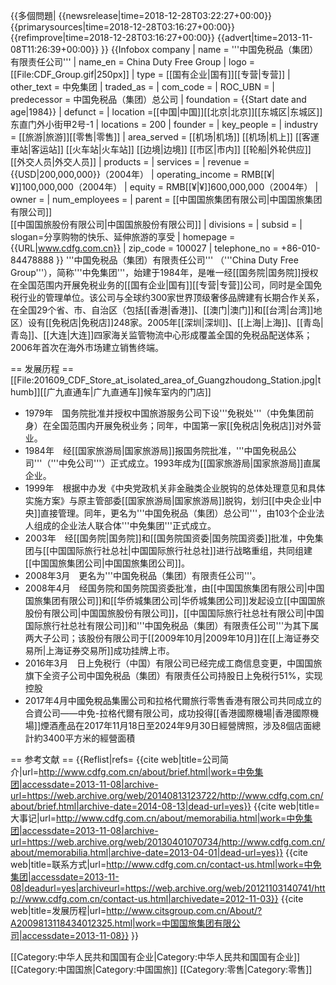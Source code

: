 {{多個問題|
{{newsrelease|time=2018-12-28T03:22:27+00:00}}
{{primarysources|time=2018-12-28T03:16:27+00:00}}
{{refimprove|time=2018-12-28T03:16:27+00:00}}
{{advert|time=2013-11-08T11:26:39+00:00}}
}}
{{Infobox company
| name                = '''中国免税品（集团）有限责任公司'''
| name_en             = China Duty Free Group
| logo                = [[File:CDF_Group.gif|250px]]
| type                = [[国有企业|国有]][[专营|专营]]<ref name=About/>
| other_text          = 中免集团
| traded_as           = 
| com_code            =
| ROC_UBN             = 
| predecessor         = 中国免税品（集团）总公司
| foundation          = {{Start date and age|1984}}<ref name=History/>
| defunct             = <!-- {{End date|YYYY|MM|DD}} -->
| location            =[[中国|中国]][[北京|北京]][[东城区|东城区]]东直门外小街甲2号-1<ref name=Contact/>
| locations           = 200<ref name=About/>
| founder             = 
| key_people          = 
| industry            = [[旅游|旅游]][[零售|零售]]
| area_served         = [[机场|机场]] [[机场|机上]] [[客運車站|客运站]] [[火车站|火车站]] [[边境|边境]] [[市区|市内]] [[轮船|外轮供应]] [[外交人员|外交人员]]
| products            = 
| services            =
| revenue             =　{{USD|200,000,000}}（2004年）<ref name=Mem/>
| operating_income    =  RMB[[¥|¥]]100,000,000（2004年）<ref name=Mem/>
| equity              = RMB[[¥|¥]]600,000,000（2004年）<ref name=Mem/>
| owner               = 
| num_employees       = 
| parent              = [[中国国旅集团有限公司|中国国旅集团有限公司]]<br>[[中国国旅股份有限公司|中国国旅股份有限公司]]<ref name=About/>
| divisions           = 
| subsid              = 
| slogan=分享购物的快乐、延伸旅游的享受<ref name=About/>
| homepage            = {{URL|www.cdfg.com.cn}}
| zip_code            = 100027<ref name=Contact/>
| telephone_no        = +86-010-84478888<ref name=Contact/>
}}
'''中国免税品（集团）有限责任公司''' （'''China Duty Free Group'''），简称'''中免集团'''，始建于1984年，是唯一经[[国务院|国务院]]授权在全国范围内开展免税业务的[[国有企业|国有]][[专营|专营]]公司，同时是全国免税行业的管理单位。<ref name=About/>该公司与全球约300家世界顶级奢侈品牌建有长期合作关系，在全国29个省、市、自治区（包括[[香港|香港]]、[[澳门|澳门]]和[[台湾|台湾]]地区）设有[[免税店|免税店]]248家。2005年[[深圳|深圳]]、[[上海|上海]]、[[青岛|青岛]]、[[大连|大连]]四家海关监管物流中心形成覆盖全国的免税品配送体系；2006年首次在海外市场建立销售终端。<ref name=Mem/>

== 发展历程 ==
[[File:201609_CDF_Store_at_isolated_area_of_Guangzhoudong_Station.jpg|thumb]][[广九直通车|广九直通车]]候车室内的门店]]
* 1979年　国务院批准并授权中国旅游服务公司下设'''免税处'''（中免集团前身）在全国范围内开展免税业务；同年，中国第一家[[免税店|免税店]]对外营业。<ref name=Mem/>
* 1984年　经[[国家旅游局|国家旅游局]]报国务院批准，'''中国免税品公司'''（'''中免公司'''）正式成立。<ref name=Mem/>1993年成为[[国家旅游局|国家旅游局]]直属企业。<ref name=Mem/>
* 1999年　根据中办发《中央党政机关非金融类企业脱钩的总体处理意见和具体实施方案》与原主管部委[[国家旅游局|国家旅游局]]脱钩，划归[[中央企业|中央]]直接管理。<ref name=About/>同年，更名为'''中国免税品（集团）总公司'''，由103个企业法人组成的企业法人联合体'''中免集团'''正式成立。<ref name=Mem/>
* 2003年　经[[国务院|国务院]]和[[国务院国资委|国务院国资委]]批准，中免集团与[[中国国际旅行社总社|中国国际旅行社总社]]进行战略重组，共同组建[[中国国旅集团公司|中国国旅集团公司]]。<ref name=History/>
* 2008年3月　更名为'''中国免税品（集团）有限责任公司'''。<ref name=History/>
* 2008年4月　经国务院和国务院国资委批准，由[[中国国旅集团有限公司|中国国旅集团有限公司]]和[[华侨城集团公司|华侨城集团公司]]发起设立[[中国国旅股份有限公司|中国国旅股份有限公司]]，[[中国国际旅行社总社有限公司|中国国际旅行社总社有限公司]]和'''中国免税品（集团）有限责任公司'''为其下属两大子公司；该股份有限公司于[[2009年10月|2009年10月]]在[[上海证券交易所|上海证券交易所]]成功挂牌上市。<ref name=History/><ref name=Mem/>
* 2016年3月　日上免税行（中国）有限公司已经完成工商信息变更，中国国旅旗下全资子公司中国免税品（集团）有限责任公司持股日上免税行51%，实现控股
* 2017年4月中國免稅品集團公司和拉格代爾旅行零售香港有限公司共同成立的合資公司——中免-拉格代爾有限公司，成功投得[[香港國際機場|香港國際機場]]煙酒產品在2017年11月18日至2024年9月30日經營牌照，涉及8個店面總計約3400平方米的經營面積

== 参考文献 ==
{{Reflist|refs=
<ref name=About>{{cite web|title=公司简介|url=http://www.cdfg.com.cn/about/brief.html|work=中免集团|accessdate=2013-11-08|archive-url=https://web.archive.org/web/20140813123722/http://www.cdfg.com.cn/about/brief.html|archive-date=2014-08-13|dead-url=yes}}</ref>
<ref name=Mem>{{cite web|title=大事记|url=http://www.cdfg.com.cn/about/memorabilia.html|work=中免集团|accessdate=2013-11-08|archive-url=https://web.archive.org/web/20130401070734/http://www.cdfg.com.cn/about/memorabilia.html|archive-date=2013-04-01|dead-url=yes}}</ref>
<ref name=Contact>{{cite web|title=联系方式|url=http://www.cdfg.com.cn/contact-us.html|work=中免集团|accessdate=2013-11-08|deadurl=yes|archiveurl=https://web.archive.org/web/20121103140741/http://www.cdfg.com.cn/contact-us.html|archivedate=2012-11-03}}</ref>
<ref name=History>{{cite web|title=发展历程|url=http://www.citsgroup.com.cn/About/?A2009813118434012325.html|work=中国国旅集团有限公司|accessdate=2013-11-08}}</ref>
}}

[[Category:中华人民共和国国有企业|Category:中华人民共和国国有企业]]
[[Category:中国国旅|Category:中国国旅]]
[[Category:零售|Category:零售]]